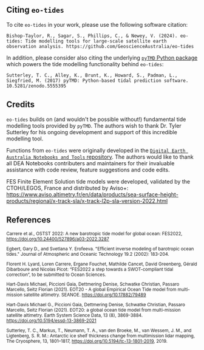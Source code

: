 ## Citing `eo-tides`

To cite `eo-tides` in your work, please use the following software citation:

```
Bishop-Taylor, R., Sagar, S., Phillips, C., & Newey, V. (2024). eo-tides: Tide modelling tools for large-scale satellite earth observation analysis. https://github.com/GeoscienceAustralia/eo-tides
```

In addition, please consider also citing the underlying [`pyTMD` Python package](https://pytmd.readthedocs.io/en/latest/) which powers the tide modelling functionality behind `eo-tides`:

```
Sutterley, T. C., Alley, K., Brunt, K., Howard, S., Padman, L., Siegfried, M. (2017) pyTMD: Python-based tidal prediction software. 10.5281/zenodo.5555395
```

## Credits

`eo-tides` builds on (and wouldn't be possible without!) fundamental tide modelling tools provided by `pyTMD`. The authors wish to thank Dr. Tyler Sutterley for his ongoing development and support of this incredible modelling tool.

Functions from `eo-tides` were originally developed in the [`Digital Earth Australia Notebooks and Tools` repository](https://github.com/GeoscienceAustralia/dea-notebooks/). The authors would like to thank all DEA Notebooks contributers and maintainers for their invaluable assistance with code review, feature suggestions and code edits.

FES Finite Element Solution tide models were developed, validated by the CTOH/LEGOS, France and distributed by Aviso+: <https://www.aviso.altimetry.fr/en/data/products/sea-surface-height-products/regional/x-track-sla/x-track-l2p-sla-version-2022.html>

## References

<small>

Carrere et al., OSTST 2022: A new barotropic tide model for global ocean: FES2022,
<https://doi.org/10.24400/527896/a03-2022.3287>

Egbert, Gary D., and Svetlana Y. Erofeeva. "Efficient inverse modeling of barotropic ocean tides." Journal of Atmospheric and Oceanic Technology 19.2 (2002): 183-204.

Florent H. Lyard, Loren Carrere, Ergane Fouchet, Mathilde Cancet, David Greenberg, Gérald Dibarboure and Nicolas Picot: “FES2022 a step towards a SWOT-compliant tidal correction”, to be submitted to Ocean Sciences.

Hart-Davis Michael, Piccioni Gaia, Dettmering Denise, Schwatke Christian, Passaro Marcello, Seitz Florian (2021). EOT20 - A global Empirical Ocean Tide model from multi-mission satellite altimetry. SEANOE. <https://doi.org/10.17882/79489>

Hart-Davis Michael G., Piccioni Gaia, Dettmering Denise, Schwatke Christian, Passaro Marcello, Seitz Florian (2021). EOT20: a global ocean tide model from multi-mission satellite altimetry. Earth System Science Data, 13 (8), 3869-3884. <https://doi.org/10.5194/essd-13-3869-2021>

Sutterley, T. C., Markus, T., Neumann, T. A., van den Broeke, M., van Wessem, J. M., and Ligtenberg, S. R. M.: Antarctic ice shelf thickness change from multimission lidar mapping, The Cryosphere, 13, 1801–1817, https://doi.org/10.5194/tc-13-1801-2019, 2019.

</small>
